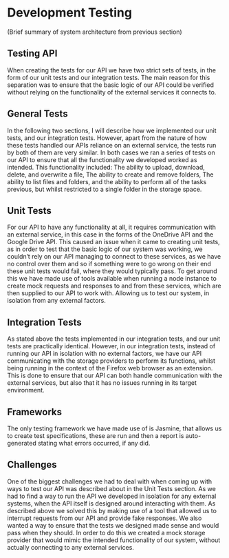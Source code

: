 # Development Testing

(Brief summary of system architecture from previous section)

## Testing API
When creating the tests for our API we have two strict sets of tests, in the form of our unit tests and our integration tests. The main reason for this separation was to ensure that the basic logic of our API could be verified without relying on the functionality of the external services it connects to.

## General Tests
In the following two sections, I will describe how we implemented our unit tests, and our integration tests. However, apart from the nature of how these tests handled our APIs reliance on an external service, the tests run by both of them are very similar. In both cases we ran a series of tests on our API to ensure that all the functionality we developed worked as intended. This functionality included: The ability to upload, download, delete, and overwrite a file, The ability to create and remove folders, The ability to list files and folders, and the ability to perform all of the tasks previous, but whilst restricted to a single folder in the storage space.

## Unit Tests
For our API to have any functionality at all, it requires communication with an external service, in this case in the forms of the OneDrive API and the Google Drive API. This caused an issue when it came to creating unit tests, as in order to test that the basic logic of our system was working, we couldn’t rely on our API managing to connect to these services, as we have no control over them and so if something were to go wrong on their end these unit tests would fail, where they would typically pass. To get around this we have made use of tools available when running a node instance to create mock requests and responses to and from these services, which are then supplied to our API to work with. Allowing us to test our system, in isolation from any external factors.

## Integration Tests
As stated above the tests implemented in our integration tests, and our unit tests are practically identical. However, in our integration tests, instead of running our API in isolation with no external factors, we have our API communicating with the storage providers to perform its functions, whilst being running in the context of the Firefox web browser as an extension. This is done to ensure that our API can both handle communication with the external services, but also that it has no issues running in its target environment. 

## Frameworks
The only testing framework we have made use of is Jasmine, that allows us to create test specifications, these are run and then a report is auto-generated stating what errors occurred, if any did.

## Challenges
One of the biggest challenges we had to deal with when coming up with ways to test our API was described about in the Unit Tests section. As we had to find a way to run the API we developed in isolation for any external systems, when the API itself is designed around interacting with them. As described above we solved this by making use of a tool that allowed us to interrupt requests from our API and provide fake responses. We also wanted a way to ensure that the tests we designed made sense and would pass when they should. In order to do this we created a mock storage provider that would mimic the intended functionality of our system, without actually connecting to any external services.

